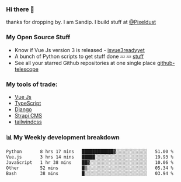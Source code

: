 ### Hi there 👋

thanks for dropping by.
I am Sandip. I build stuff at [@Pixeldust](github.com/pixeldust-in/)

###  **My Open Source Stuff**

 - Know if Vue Js version 3 is released -  [isvue3readyyet](https://github.com/sandiprb/isvue3readyyet)
 - A bunch of Python scripts to get stuff done 💤 💤 [stuff](https://github.com/sandiprb/stuff)
 - See all your starred Github repositories at one single place [github-telescope](https://github.com/sandiprb/github-telescope)



###  **My tools of trade:**
 - [Vue Js](https://github.com/vuejs/vue/)
 - [TypeScript](https://github.com/microsoft/TypeScript)
 - [Django](github.com/django/django)
 - [Strapi CMS](github.com/strapi/strapi)
 - [tailwindcss](https://github.com/tailwindlabs/tailwindcss)


###  📊 **My Weekly development breakdown**
<!--START_SECTION:waka-->

```txt
Python       8 hrs 17 mins   ████████████▓░░░░░░░░░░░░   51.00 %
Vue.js       3 hrs 14 mins   █████░░░░░░░░░░░░░░░░░░░░   19.93 %
JavaScript   1 hr 38 mins    ██▓░░░░░░░░░░░░░░░░░░░░░░   10.06 %
Other        52 mins         █▒░░░░░░░░░░░░░░░░░░░░░░░   05.34 %
Bash         38 mins         █░░░░░░░░░░░░░░░░░░░░░░░░   03.94 %
```

<!--END_SECTION:waka-->
